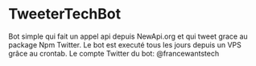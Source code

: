 # TweeterTechBot
Bot simple qui fait un appel api depuis NewApi.org et qui tweet grace au package Npm Twitter.
Le bot est executé tous les jours depuis un VPS grâce au crontab.
Le compte Twitter du bot: @francewantstech
